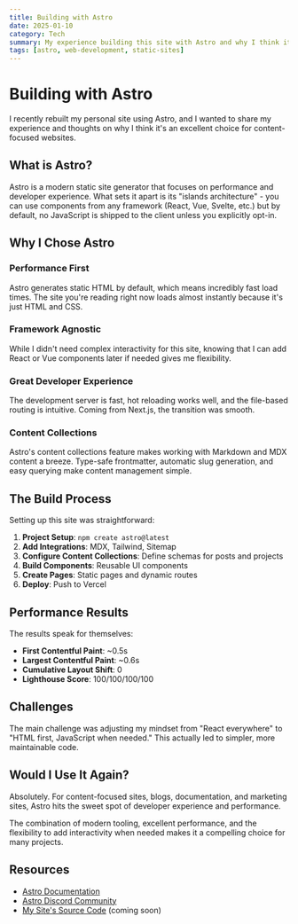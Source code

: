 ```yaml
---
title: Building with Astro
date: 2025-01-10
category: Tech
summary: My experience building this site with Astro and why I think it's a great choice for content-focused websites.
tags: [astro, web-development, static-sites]
---
```


# Building with Astro

I recently rebuilt my personal site using Astro, and I wanted to share my experience and thoughts on why I think it's an excellent choice for content-focused websites.

## What is Astro?

Astro is a modern static site generator that focuses on performance and developer experience. What sets it apart is its "islands architecture" - you can use components from any framework (React, Vue, Svelte, etc.) but by default, no JavaScript is shipped to the client unless you explicitly opt-in.

## Why I Chose Astro

### Performance First

Astro generates static HTML by default, which means incredibly fast load times. The site you're reading right now loads almost instantly because it's just HTML and CSS.

### Framework Agnostic

While I didn't need complex interactivity for this site, knowing that I can add React or Vue components later if needed gives me flexibility.

### Great Developer Experience

The development server is fast, hot reloading works well, and the file-based routing is intuitive. Coming from Next.js, the transition was smooth.

### Content Collections

Astro's content collections feature makes working with Markdown and MDX content a breeze. Type-safe frontmatter, automatic slug generation, and easy querying make content management simple.

## The Build Process

Setting up this site was straightforward:

1. **Project Setup**: `npm create astro@latest`
2. **Add Integrations**: MDX, Tailwind, Sitemap
3. **Configure Content Collections**: Define schemas for posts and projects
4. **Build Components**: Reusable UI components
5. **Create Pages**: Static pages and dynamic routes
6. **Deploy**: Push to Vercel

## Performance Results

The results speak for themselves:
- **First Contentful Paint**: ~0.5s
- **Largest Contentful Paint**: ~0.6s
- **Cumulative Layout Shift**: 0
- **Lighthouse Score**: 100/100/100/100

## Challenges

The main challenge was adjusting my mindset from "React everywhere" to "HTML first, JavaScript when needed." This actually led to simpler, more maintainable code.

## Would I Use It Again?

Absolutely. For content-focused sites, blogs, documentation, and marketing sites, Astro hits the sweet spot of developer experience and performance.

The combination of modern tooling, excellent performance, and the flexibility to add interactivity when needed makes it a compelling choice for many projects.

## Resources

- [Astro Documentation](https://docs.astro.build)
- [Astro Discord Community](https://astro.build/chat)
- [My Site's Source Code](https://github.com/adriantang/site) (coming soon)

